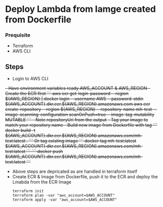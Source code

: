 # Deploy Lambda from Iamge created from Dockerfile

### Prequisite
- Terraform
- AWS CLI

## Steps
- Login to AWS CLI

<del>
- Have environment variables ready AWS_ACCOUNT & AWS_REGION
- Create the ECR first
    ```
    aws ecr get-login-password --region ${AWS_REGION} | docker login --username AWS --password-stdin ${AWS_ACCOUNT}.dkr.ecr.${AWS_REGION}.amazonaws.com
    aws ecr create-repository --region ${AWS_REGION} --repository-name mh-test --image-scanning-configuration scanOnPush=true --image-tag-mutability MUTABLE
    ```
    - Note repositoryUri from the output
- Tag your image to match your repository name
    - Build new image from Dockerfile with tag
        ```
        docker build -t ${AWS_ACCOUNT}.dkr.ecr.${AWS_REGION}.amazonaws.com/mh-test:latest .
        ```
        Or tag existing image
        ```
        docker tag  mh-test:latest ${AWS_ACCOUNT}.dkr.ecr.${AWS_REGION}.amazonaws.com/mh-test:latest
        ```
    ```
    docker push ${AWS_ACCOUNT}.dkr.ecr.${AWS_REGION}.amazonaws.com/mh-test:latest
    ```

</del>

- Above steps are depricated as are handled in terraform itself
- Create ECR & Image from Dockerfile, push it to the ECR and deploy the Lmabda from the ECR Image
    ```
    terraform init
    terraform plan -var "aws_account=$AWS_ACCOUNT"
    terraform apply -var "aws_account=$AWS_ACCOUNT"

    ```